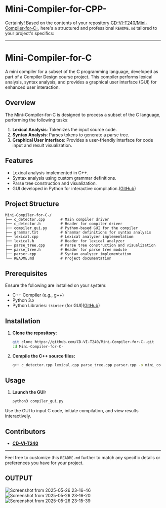 # Mini-Compiler-for-CPP-
Certainly! Based on the contents of your repository [CD-VI-T240/Mini-Compiler-for-C-](https://github.com/CD-VI-T240/Mini-Compiler-for-C-/tree/master), here's a structured and professional `README.md` tailored to your project's specifics:

---

# Mini-Compiler-for-C

A mini compiler for a subset of the C programming language, developed as part of a Compiler Design course project. This compiler performs lexical analysis, syntax analysis, and provides a graphical user interface (GUI) for enhanced user interaction.


## Overview

The Mini-Compiler-for-C is designed to process a subset of the C language, performing the following tasks:

1. **Lexical Analysis**: Tokenizes the input source code.
2. **Syntax Analysis**: Parses tokens to generate a parse tree.
3. **Graphical User Interface**: Provides a user-friendly interface for code input and result visualization.

## Features

* Lexical analysis implemented in C++.
* Syntax analysis using custom grammar definitions.
* Parse tree construction and visualization.
* GUI developed in Python for interactive compilation.([GitHub][1])

## Project Structure

```plaintext
Mini-Compiler-for-C-/
├── c_detector.cpp       # Main compiler driver
├── c_detector.h         # Header for compiler driver
├── compiler_gui.py      # Python-based GUI for the compiler
├── grammar.txt          # Grammar definitions for syntax analysis
├── lexical.cpp          # Lexical analyzer implementation
├── lexical.h            # Header for lexical analyzer
├── parse_tree.cpp       # Parse tree construction and visualization
├── parse_tree.h         # Header for parse tree module
├── parser.cpp           # Syntax analyzer implementation
└── README.md            # Project documentation
```



## Prerequisites

Ensure the following are installed on your system:

* C++ Compiler (e.g., g++)
* Python 3.x
* Python Libraries: `tkinter` (for GUI)([GitHub][2])

## Installation

1. **Clone the repository:**

   ```bash
   git clone https://github.com/CD-VI-T240/Mini-Compiler-for-C-.git
   cd Mini-Compiler-for-C-
   ```



2. **Compile the C++ source files:**

   ```bash
   g++ c_detector.cpp lexical.cpp parse_tree.cpp parser.cpp -o mini_compiler
   ```



## Usage



1. **Launch the GUI:**

   ```bash
   python3 compiler_gui.py
   ```



Use the GUI to input C code, initiate compilation, and view results interactively.

## Contributors

* **[CD-VI-T240](https://github.com/CD-VI-T240)**


---

Feel free to customize this `README.md` further to match any specific details or preferences you have for your project.

[1]: https://github.com/Omar-Khaled2198/Mini-Compiler?utm_source=chatgpt.com "GitHub - Omar-Khaled2198/Mini-Compiler: A mini compiler for C language ..."
[2]: https://github.com/TangoEnSkai/mini-c-compiler-c?utm_source=chatgpt.com "GitHub - TangoEnSkai/mini-c-compiler-c: Complier Construction for Mini ..."
## OUTPUT
![Screenshot from 2025-05-26 23-16-46](https://github.com/user-attachments/assets/bcd3a7bf-66e2-4b59-a774-9045eaba8825)
![Screenshot from 2025-05-26 23-16-20](https://github.com/user-attachments/assets/5e641369-2394-4c74-82fb-5435cdb0ea02)
![Screenshot from 2025-05-26 23-15-39](https://github.com/user-attachments/assets/cd1e4ac6-1d21-4d11-a5b1-4907740d23c6)

 

